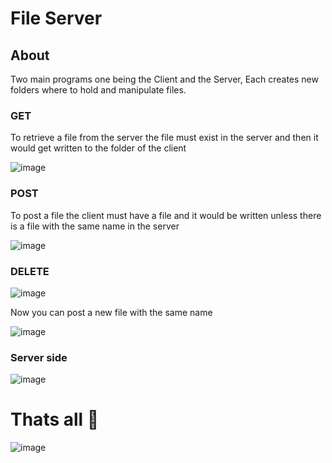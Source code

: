 # File Server
## About
Two main programs one being the Client and the Server,
Each creates new folders where to hold and manipulate files.

### GET

To retrieve a file from the server the file must exist in the server and then it would get written to the folder of the client

![image](https://github.com/user-attachments/assets/4035e9a7-fc63-46a6-941f-85d9766bee87)

### POST

To post a file the client must have a file and it would be written unless there is a file with the same name in the server

![image](https://github.com/user-attachments/assets/b5d0ac89-7ab4-47d9-8882-a31c6a3335dd)

### DELETE

![image](https://github.com/user-attachments/assets/a82c7ad4-af48-4a46-bf9e-d59bae174315)

Now you can post a new file with the same name

![image](https://github.com/user-attachments/assets/890f8460-28e3-4078-b9a2-ff515d29edc6)

### Server side 

![image](https://github.com/user-attachments/assets/4270a48e-a505-41fe-bc05-cd6f34a3f60f)

# Thats all 🥵

![image](https://github.com/user-attachments/assets/98c9cfec-ca47-4cc7-940f-adfd7e3213e4)
